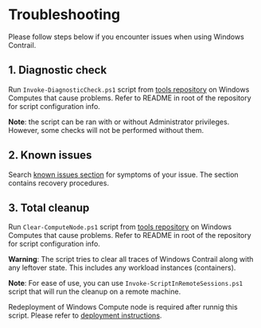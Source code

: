 # Troubleshooting

Please follow steps below if you encounter issues when using Windows Contrail.

## 1. Diagnostic check

Run `Invoke-DiagnosticCheck.ps1` script from [tools repository](https://github.com/Juniper/contrail-windows-tools)
on Windows Computes that cause problems. Refer to README in root of the repository
for script configuration info.

**Note**: the script can be ran with or without Administrator privileges. However, some checks
will not be performed without them.

## 2. Known issues

Search [known issues section](./Known_issues.md) for symptoms of your issue.
The section contains recovery procedures.

## 3. Total cleanup

Run `Clear-ComputeNode.ps1` script from [tools repository](https://github.com/Juniper/contrail-windows-tools)
on Windows Computes that cause problems. Refer to README in root of the repository
for script configuration info.

**Warning**: The script tries to clear all traces of Windows Contrail along with
any leftover state. This includes any workload instances (containers).

**Note**: For ease of use, you can use `Invoke-ScriptInRemoteSessions.ps1` script that will run
the cleanup on a remote machine.

Redeployment of Windows Compute node is required after runnig this script. Please
refer to [deployment instructions](../Quick_start/deployment.md).
